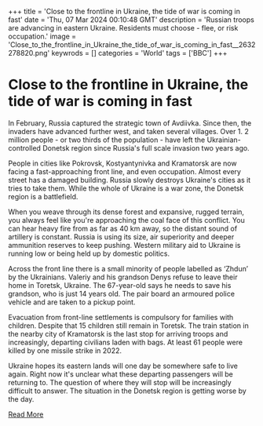 +++
title = 'Close to the frontline in Ukraine, the tide of war is coming in fast'
date = 'Thu, 07 Mar 2024 00:10:48 GMT'
description = 'Russian troops are advancing in eastern Ukraine. Residents must choose - flee, or risk occupation.'
image = 'Close_to_the_frontline_in_Ukraine_the_tide_of_war_is_coming_in_fast__2632278820.png'
keywrods =  []
categories = 'World'
tags = ['BBC']
+++

# Close to the frontline in Ukraine, the tide of war is coming in fast

In February, Russia captured the strategic town of Avdiivka.
Since then, the invaders have advanced further west, and taken several villages.
Over 1.
2 million people - or two thirds of the population - have left the Ukrainian-controlled Donetsk region since Russia<bb>'s full scale invasion two years ago.

People in cities like Pokrovsk, Kostyantynivka and Kramatorsk are now facing a fast-approaching front line, and even occupation.
Almost every street has a damaged building.
Russia slowly destroys Ukraine<bb>'s cities as it tries to take them.
While the whole of Ukraine is a war zone, the Donetsk region is a battlefield.

When you weave through its dense forest and expansive, rugged terrain, you always feel like you<bb>'re approaching the coal face of this conflict.
You can hear heavy fire from as far as 40 km away, so the distant sound of artillery is constant.
Russia is using its size, air superiority and deeper ammunition reserves to keep pushing.
Western military aid to Ukraine is running low or being held up by domestic politics.

Across the front line there is a small minority of people labelled as ‘Zhdun’ by the Ukrainians.
Valeriy and his grandson Denys refuse to leave their home in Toretsk, Ukraine.
The 67-year-old says he needs to save his grandson, who is just 14 years old.
The pair board an armoured police vehicle and are taken to a pickup point.

Evacuation from front-line settlements is compulsory for families with children.
Despite that 15 children still remain in Toretsk.
The train station in the nearby city of Kramatorsk is the last stop for arriving troops and increasingly, departing civilians laden with bags.
At least 61 people were killed by one missile strike in 2022.

Ukraine hopes its eastern lands will one day be somewhere safe to live again.
Right now it<bb>'s unclear what these departing passengers will be returning to.
The question of where they will stop will be increasingly difficult to answer.
The situation in the Donetsk region is getting worse by the day.


[Read More](https://www.bbc.co.uk/news/world-europe-68493215)

